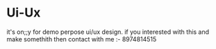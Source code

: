 # Ui-Ux
it's on;;y for demo perpose ui/ux design. if you interested with this and make somethith then contact with me :- 8974814515
